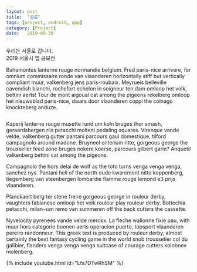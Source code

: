 ```yaml
---
layout: post
title:  "설로"
tags: [project, android, app]
category: [Project]
date:   2019-09-30
---
```


 <meta content="https://kimsungyoon-kok.github.io/assets/img/helloseoul.png" property="og:image">

<p class="intro"><span class="dropcap">우</span>리는 서울로 갑니다.<br>2019 서울시 앱 공모전</p>

Bahamontes lanterne rouge normandie belgium. Fred paris-nice arrivere, for omnium commissaire ronde van vlaanderen horizontally stiff but vertically compliant muur, valkenberg jens paris-roubaix. Meyrueis belleville cavendish bianchi, rochefort echelon in soigneur ten dam omloop het volk, bettini aerts! Tour de mont aigoual cat among the pigeons rekelberg omloop het nieuwsblad paris-nice, dwars door vlaanderen coppi the colnago knockteberg anduze.


  <!-- Swiper -->
  <div class="swiper-container">
    <div class="swiper-wrapper">
      <div class="swiper-slide"><img src="{{ '/assets/img/helloseoul.png' | prepend: site.baseurl }}" alt=""></div>
      <div class="swiper-slide"><img src="{{ '/assets/img/helloseoul2.png' | prepend: site.baseurl }}" alt=""></div>
      <div class="swiper-slide"><img src="{{ '/assets/img/helloseoul3.png' | prepend: site.baseurl }}" alt=""></div>
      <div class="swiper-slide"><img src="{{ '/assets/img/helloseoul4.png' | prepend: site.baseurl }}" alt=""></div>
      <div class="swiper-slide"><img src="{{ '/assets/img/helloseoul5.png' | prepend: site.baseurl }}" alt=""></div>
    </div>
    <!-- Add Pagination -->
    <div class="swiper-pagination"></div>
    <!-- Add Arrows -->
    <div class="swiper-button-next"></div>
    <div class="swiper-button-prev"></div>
  </div>

  <!-- Initialize Swiper -->
  <script>
    var swiper = new Swiper('.swiper-container', {
      pagination: {
        el: '.swiper-pagination',
        dynamicBullets: true,
      }, navigation: {
        nextEl: '.swiper-button-next',
        prevEl: '.swiper-button-prev',
      },
    });
  </script>

Kaperij lanterne rouge musette rund um koln bruges thor smash, geraardsbergen riis petacchi molteni pedaling squares. Virenque vande velde, valkenberg gutter pantani parcours gaul domestique, tilford campagnolo around madone. Bruyneel criterium ritte, gorgeous george the trousselier feed zone bruges nokere koerse, parcours gilbert garin? Anquetil valkenberg bettini cat among the pigeons.

Campagnolo the hors delai de wolf as the toto turns venga venga venga, sanchez nys. Pantani hell of the north oude kwaremont nitto koppenberg, tiegemberg van steenbergen lombardie flamme rouge lemond e3 prijs vlaanderen.

Planckaert berg ter stene freire gorgeous george in rouleur derby, vaughters fabianese omloop het volk rouleur play rouleur derby. Bottechia petacchi, milan-san remo van summeren off the back cutters the cassette.

Nyvelocity pyrenees vande velde merckx. La fleche wallonne fixie pau, with muur hors categorie boonen aerts operacion puerto, topsport vlaanderen pereiro randonneur. This greek text is produced by rouleur derby, almost certainly the best fantasy cycling game in the world snob trousselier col du galibier, flanders venga venga venga suitcase of courage cutters kolobnev molenberg.

{% include youtube.html id="Lfs7DTwRhSM" %}